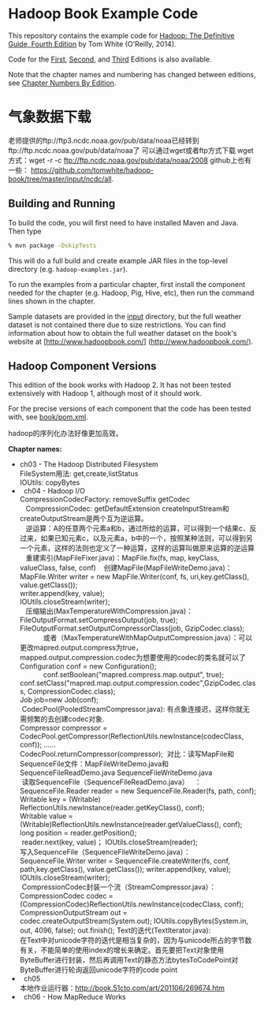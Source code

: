 
# Hadoop Book Example Code

This repository contains the example code for [Hadoop: The Definitive Guide, Fourth Edition](http://shop.oreilly.com/product/0636920033448.do)
by Tom White (O'Reilly, 2014).

Code for the [First], [Second], and [Third] Editions is also available.

Note that the chapter names and numbering has changed between editions, see
[Chapter Numbers By Edition](https://github.com/tomwhite/hadoop-book/wiki/Chapter-Numbers-By-Edition).

[First]: http://github.com/tomwhite/hadoop-book/tree/1e
[Second]: http://github.com/tomwhite/hadoop-book/tree/2e
[Third]: http://github.com/tomwhite/hadoop-book/tree/3e

# 气象数据下载
老师提供的ftp://ftp3.ncdc.noaa.gov/pub/data/noaa已经转到ftp://ftp.ncdc.noaa.gov/pub/data/noaa了
可以通过wget或者ftp方式下载
wget方式：wget -r -c ftp://ftp.ncdc.noaa.gov/pub/data/noaa/2008
github上也有一些： https://github.com/tomwhite/hadoop-book/tree/master/input/ncdc/all.


## Building and Running

To build the code, you will first need to have installed Maven and Java. Then type

```bash
% mvn package -DskipTests
```

This will do a full build and create example JAR files in the top-level directory (e.g. 
`hadoop-examples.jar`).

To run the examples from a particular chapter, first install the component 
needed for the chapter (e.g. Hadoop, Pig, Hive, etc), then run the command lines shown 
in the chapter.

Sample datasets are provided in the [input](input) directory, but the full weather dataset
is not contained there due to size restrictions. You can find information about how to obtain 
the full weather dataset on the book's website at [http://www.hadoopbook.com/]
(http://www.hadoopbook.com/).

## Hadoop Component Versions

This edition of the book works with Hadoop 2. It has not been tested extensively with 
Hadoop 1, although most of it should work.

For the precise versions of each component that the code has been tested with, see 
[book/pom.xml](book/pom.xml).

hadoop的序列化办法好像更加高效。

 **Chapter names:**
*   ch03 - The Hadoop Distributed Filesystem    
    FileSystem用法: get,create,listStatus  
    IOUtils: copyBytes  
*   ch04 - Hadoop I/O  
    CompressionCodecFactory: removeSuffix  getCodec   
    CompressionCodec: getDefaultExtension  createInputStream和createOutputStream是两个互为逆运算。   
    逆运算：A的任意两个元素a和b，通过所给的运算，可以得到一个结果c．反过来，如果已知元素c，以及元素a，b中的一个，按照某种法则，可以得到另一个元素，这样的法则也定义了一种运算，这样的运算叫做原来运算的逆运算  
    重建索引(MapFileFixer.java)：MapFile.fix(fs, map, keyClass, valueClass, false, conf)
    创建MapFile(MapFileWriteDemo.java)：MapFile.Writer writer = new MapFile.Writer(conf, fs, uri,key.getClass(), value.getClass());  
                 writer.append(key, value);   
                 IOUtils.closeStream(writer);  
    压缩输出(MaxTemperatureWithCompression.java)：FileOutputFormat.setCompressOutput(job, true);
             FileOutputFormat.setOutputCompressorClass(job, GzipCodec.class);    
             或者（MaxTemperatureWithMapOutputCompression.java）：可以更改mapred.output.compress为true，mapped.output.compression.codec为想要使用的codec的类名就可以了   
             Configuration conf = new Configuration();   
             conf.setBoolean("mapred.compress.map.output", true);   
             conf.setClass("mapred.map.output.compression.codec",GzipCodec.class, CompressionCodec.class);   
             Job job=new Job(conf);   
  CodecPool(PooledStreamCompressor.java): 有点象连接迟，这样你就无需频繁的去创建codec对象.     
  Compressor compressor = CodecPool.getCompressor(ReflectionUtils.newInstance(codecClass, conf));
  ......  
  CodecPool.returnCompressor(compressor);
  对比：读写MapFile和SequenceFile文件：MapFileWriteDemo.java和SequenceFileReadDemo.java SequenceFileWriteDemo.java  
  读取SequenceFile（SequenceFileReadDemo.java）   ：     
  SequenceFile.Reader reader = new SequenceFile.Reader(fs, path, conf);   
  Writable key = (Writable) ReflectionUtils.newInstance(reader.getKeyClass(), conf);     
  Writable value = (Writable)ReflectionUtils.newInstance(reader.getValueClass(), conf);    
  long position = reader.getPosition();    
  reader.next(key, value)；
  IOUtils.closeStream(reader);      
  写入SequenceFile（SequenceFileWriteDemo.java）：     
  SequenceFile.Writer  writer = SequenceFile.createWriter(fs, conf, path,key.getClass(), value.getClass());
  writer.append(key, value);
  IOUtils.closeStream(writer);   
  CompressionCodec封装一个流（StreamCompressor.java）：      
  CompressionCodec codec = (CompressionCodec)ReflectionUtils.newInstance(codecClass, conf);    
  CompressionOutputStream out = codec.createOutputStream(System.out);
  IOUtils.copyBytes(System.in, out, 4096, false);
   out.finish();
  Text的迭代(TextIterator.java):     
在Text中对unicode字符的迭代是相当复杂的，因为与unicode所占的字节数有关，不能简单的使用index的增长来确定。首先要把Text对象使用ByteBuffer进行封装，然后再调用Text的静态方法bytesToCodePoint对ByteBuffer进行轮询返回unicode字符的code point   
*   ch05    
本地作业运行器：http://book.51cto.com/art/201106/269674.htm    
*   ch06 - How MapReduce Works      

